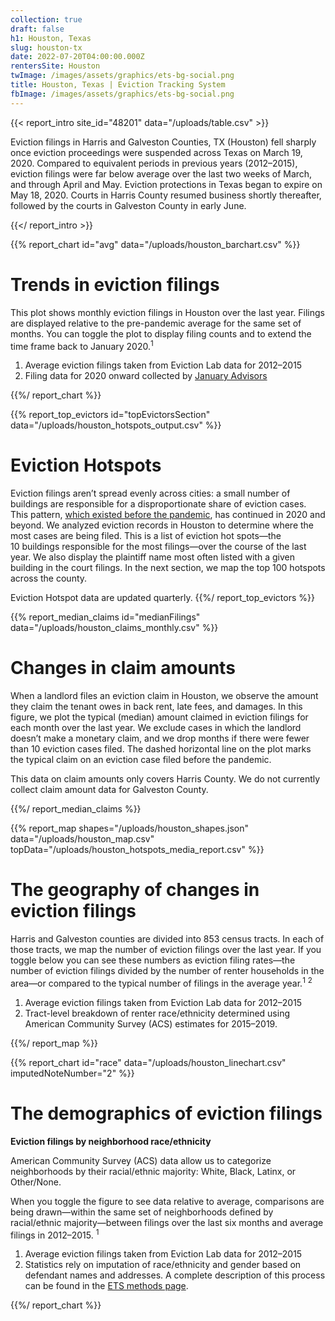 ```yaml
---
collection: true
draft: false
h1: Houston, Texas
slug: houston-tx
date: 2022-07-20T04:00:00.000Z
rentersSite: Houston
twImage: /images/assets/graphics/ets-bg-social.png
title: Houston, Texas | Eviction Tracking System
fbImage: /images/assets/graphics/ets-bg-social.png
---
```


{{< report_intro site_id="48201" data="/uploads/table.csv" >}}

Eviction filings in Harris and Galveston Counties, TX (Houston) fell sharply once eviction proceedings were suspended across Texas on March 19, 2020. Compared to equivalent periods in previous years (2012–2015), eviction filings were far below average over the last two weeks of March, and through April and May. Eviction protections in Texas began to expire on May 18, 2020. Courts in Harris County resumed business shortly thereafter, followed by the courts in Galveston County in early June.



{{</ report_intro >}}



{{% report_chart id="avg" data="/uploads/houston_barchart.csv" %}}

# Trends in eviction filings

This plot shows monthly eviction filings in Houston over the last year. Filings are displayed relative to the pre-pandemic average for the same set of months. You can toggle the plot to display filing counts and to extend the time frame back to January 2020.<sup>1</sup>

1. Average eviction filings taken from Eviction Lab data for 2012–2015
2. Filing data for 2020 onward collected by [January Advisors](https://www.januaryadvisors.com/)

{{%/ report_chart %}}



{{% report_top_evictors id="topEvictorsSection" data="/uploads/houston_hotspots_output.csv" %}}
# Eviction Hotspots

Eviction filings aren’t spread evenly across cities: a small number of buildings are responsible for a disproportionate share of eviction cases. This pattern, [which existed before the pandemic](https://evictionlab.org/top-evicting-landlords-drive-us-eviction-crisis/), has continued in 2020 and beyond. We analyzed eviction records in Houston to determine where the most cases are being filed. This is a list of eviction hot spots—the 10 buildings responsible for the most filings—over the course of the last year. We also display the plaintiff name most often listed with a given building in the court filings. In the next section, we map the top 100 hotspots across the county.

Eviction Hotspot data are updated quarterly.
{{%/ report_top_evictors %}}



{{% report_median_claims id="medianFilings" data="/uploads/houston_claims_monthly.csv" %}}








# Changes in claim amounts

When a landlord files an eviction claim in Houston, we observe the amount they claim the tenant owes in back rent, late fees, and damages. In this figure, we plot the typical (median) amount claimed in eviction filings for each month over the last year. We exclude cases in which the landlord doesn’t make a monetary claim, and we drop months if there were fewer than 10 eviction cases filed. The dashed horizontal line on the plot marks the typical claim on an eviction case filed before the pandemic.

This data on claim amounts only covers Harris County. We do not currently collect claim amount data for Galveston County.








{{%/ report_median_claims %}}



{{% report_map shapes="/uploads/houston_shapes.json" data="/uploads/houston_map.csv" topData="/uploads/houston_hotspots_media_report.csv" %}}

# The geography of changes in eviction filings

Harris and Galveston counties are divided into 853 census tracts. In each of those tracts, we map the number of eviction filings over the last year. If you toggle below you can see these numbers as eviction filing rates—the number of eviction filings divided by the number of renter households in the area—or compared to the typical number of filings in the average year.<sup>1</sup> <sup>2</sup>

1. Average eviction filings taken from Eviction Lab data for 2012–2015
2. Tract-level breakdown of renter race/ethnicity determined using American Community Survey (ACS) estimates for 2015–2019.

{{%/ report_map %}}



{{% report_chart id="race" data="/uploads/houston_linechart.csv" imputedNoteNumber="2" %}}





# The demographics of eviction filings

**Eviction filings by neighborhood race/ethnicity**

American Community Survey (ACS) data allow us to categorize neighborhoods by their racial/ethnic majority: White, Black, Latinx, or Other/None. 

When you toggle the figure to see data relative to average, comparisons are being drawn—within the same set of neighborhoods defined by racial/ethnic majority—between filings over the last six months and average filings in 2012–2015. <sup>1</sup>

1. Average eviction filings taken from Eviction Lab data for 2012–2015
2. Statistics rely on imputation of race/ethnicity and gender based on defendant names and addresses. A complete description of this process can be found in the [ETS methods page](https://evictionlab.org/eviction-tracking/methods/).

{{%/ report_chart %}}